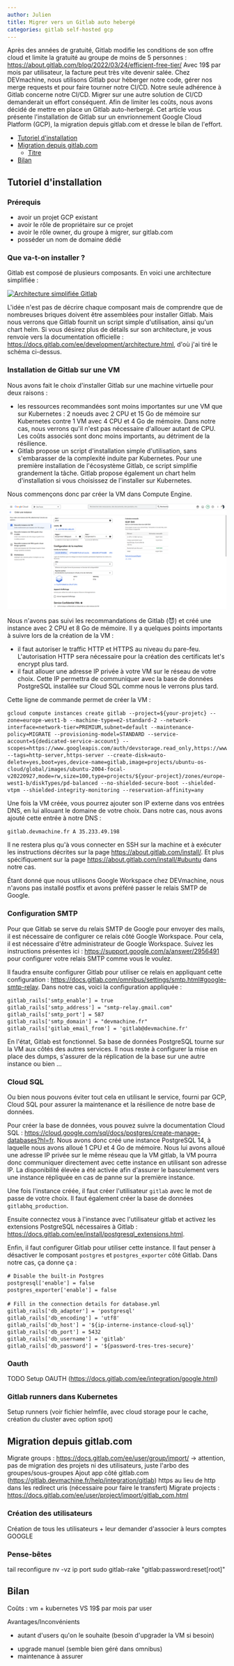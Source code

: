 ```yaml
---
author: Julien
title: Migrer vers un Gitlab auto hebergé
categories: gitlab self-hosted gcp
---
```


Après des années de gratuité, Gitlab modifie les conditions de son offre cloud et limite la gratuité au groupe de moins de 5 personnes : https://about.gitlab.com/blog/2022/03/24/efficient-free-tier/
Avec 19$ par mois par utilisateur, la facture peut très vite devenir salée. Chez DEVmachine, nous utilisons Gitlab pour héberger notre code, gérer nos merge requests et pour faire tourner notre CI/CD. Notre seule adhérence à Gitlab concerne notre CI/CD. Migrer sur une autre solution de CI/CD demanderait un effort conséquent. Afin de limiter les coûts, nous avons décidé de mettre en place un Gitlab auto-herbergé.
Cet article vous présente l'installation de Gitlab sur un envrionnement Google Cloud Platform (GCP), la migration depuis gitlab.com et dresse le bilan de l'effort.

- [Tutoriel d'installation](#tutoriel-installation)
- [Migration depuis gitlab.com](#migration-gitlab)
    - [Titre](#lien-titre)
- [Bilan](#bilan)


## Tutoriel d'installation <a class="anchor" name="tutoriel-installation"></a>

### Prérequis <a class="anchor" name="prerequis"></a>

* avoir un projet GCP existant
* avoir le rôle de propriétaire sur ce projet
* avoir le rôle owner, du groupe à migrer, sur gitlab.com
* posséder un nom de domaine dédié

### Que va-t-on installer ? <a class="anchor" name="installer-quoi"></a>

Gitlab est composé de plusieurs composants. En voici une architecture simplifiée :

[![Architecture simplifiée Gitlab](https://docs.gitlab.com/ee/development/img/architecture_simplified_v14_9.png)](https://docs.gitlab.com/ee/development/img/architecture_simplified_v14_9.png)

L'idée n'est pas de décrire chaque composant mais de comprendre que de nombreuses briques doivent être assemblées pour installer Gitlab. Mais nous verrons que Gitlab fournit un script simple d'utilisation, ainsi qu'un chart helm.
Si vous désirez plus de détails sur son architecture, je vous renvoie vers la documentation officielle : https://docs.gitlab.com/ee/development/architecture.html, d'où j'ai tiré le schéma ci-dessus.


### Installation de Gitlab sur une VM <a class="anchor" name="installation-gitlab-sur-vm"></a>

Nous avons fait le choix d'installer Gitlab sur une machine virtuelle pour deux raisons :
* les ressources recommandées sont moins importantes sur une VM que sur Kubernetes : 2 noeuds avec 2 CPU et 15 Go de mémoire sur Kubernetes contre 1 VM avec 4 CPU et 4 Go de mémoire. Dans notre cas, nous verrons qu'il n'est pas nécessaire d'allouer autant de CPU. Les coûts associés sont donc moins importants, au détriment de la résilience.
* Gitlab propose un script d'installation simple d'utilisation, sans s'embarasser de la complexité induite par Kubernetes. Pour une première installation de l'écosystème Gitlab, ce script simplifie grandement la tâche. Gitlab propose également un chart helm d'installation si vous choisissez de l'installer sur Kubernetes.

Nous commençons donc par créer la VM dans Compute Engine.

[![Création de la VM dans compute engine](/assets/images/blog/gitlab/create-vm-compute-engine.png)](/assets/images/blog/gitlab/create-vm-compute-engine.png)

Nous n'avons pas suivi les recommandations de Gitlab (😈) et créé une instance avec 2 CPU et 8 Go de mémoire. Il y a quelques points importants à suivre lors de la création de la VM :
* il faut autoriser le traffic HTTP et HTTPS au niveau du pare-feu. L'autorisation HTTP sera nécessaire pour la création des certificats let's encrypt plus tard.
* il faut allouer une adresse IP privée à votre VM sur le réseau de votre choix. Cette IP permettra de communiquer avec la base de données PostgreSQL installée sur Cloud SQL comme nous le verrons plus tard.

Cette ligne de commande permet de créer la VM :

```
gcloud compute instances create gitlab --project=${your-projetc} --zone=europe-west1-b --machine-type=e2-standard-2 --network-interface=network-tier=PREMIUM,subnet=default --maintenance-policy=MIGRATE --provisioning-model=STANDARD --service-account=${dedicated-service-account} --scopes=https://www.googleapis.com/auth/devstorage.read_only,https://www.googleapis.com/auth/logging.write,https://www.googleapis.com/auth/monitoring.write,https://www.googleapis.com/auth/servicecontrol,https://www.googleapis.com/auth/service.management.readonly,https://www.googleapis.com/auth/trace.append --tags=http-server,https-server --create-disk=auto-delete=yes,boot=yes,device-name=gitlab,image=projects/ubuntu-os-cloud/global/images/ubuntu-2004-focal-v20220927,mode=rw,size=100,type=projects/${your-project}/zones/europe-west1-b/diskTypes/pd-balanced --no-shielded-secure-boot --shielded-vtpm --shielded-integrity-monitoring --reservation-affinity=any
```

Une fois la VM créée, vous pourrez ajouter son IP externe dans vos entrées DNS, en lui allouant le domaine de votre choix.
Dans notre cas, nous avons ajouté cette entrée à notre DNS :

```
gitlab.devmachine.fr A 35.233.49.198
```

Il ne restera plus qu'à vous connecter en SSH sur la machine et à exécuter les instructions décrites sur la page https://about.gitlab.com/install/.
Et plus spécifiquement sur la page https://about.gitlab.com/install/#ubuntu dans notre cas.

Étant donné que nous utilisons Google Workspace chez DEVmachine, nous n'avons pas installé postfix et avons préféré passer le relais SMTP de Google.

### Configuration SMTP <a class="anchor" name="configuration-smtp"></a>

Pour que Gitlab se serve du relais SMTP de Google pour envoyer des mails, il est nécessaire de configurer ce relais côté Google Workspace. Pour cela, il est nécessaire d'être administrateur de Google Workspace. Suivez les instructions présentes ici : https://support.google.com/a/answer/2956491 pour configurer votre relais SMTP comme vous le voulez.

Il faudra ensuite configurer Gitlab pour utiliser ce relais en appliquant cette configuration : https://docs.gitlab.com/omnibus/settings/smtp.html#google-smtp-relay.
Dans notre cas, voici la configuration appliquée :

```
gitlab_rails['smtp_enable'] = true
gitlab_rails['smtp_address'] = "smtp-relay.gmail.com"
gitlab_rails['smtp_port'] = 587
gitlab_rails['smtp_domain'] = "devmachine.fr"
gitlab_rails['gitlab_email_from'] = 'gitlab@devmachine.fr'
```

En l'état, Gitlab est fonctionnel. Sa base de données PostgreSQL tourne sur la VM aux côtés des autres services. Il nous reste à configurer la mise en place des dumps, s'assurer de la réplication de la base sur une autre instance ou bien ...


### Cloud SQL <a class="anchor" name="cloud-sql"></a>

Ou bien nous pouvons éviter tout cela en utilisant le service, fourni par GCP, Cloud SQL pour assurer la maintenance et la résilience de notre base de données.

Pour créer la base de données, vous pouvez suivre la documentation Cloud SQL : https://cloud.google.com/sql/docs/postgres/create-manage-databases?hl=fr. Nous avons donc créé une instance PostgreSQL 14, à laquelle nous avons alloué 1 CPU et 4 Go de mémoire. Nous lui avons alloué une adresse IP privée sur le même réseau que la VM gitlab, la VM pourra donc communiquer directement avec cette instance en utilisant son adresse IP. La disponibilité élevée a été activée afin d'assurer le basculement vers une instance répliquée en cas de panne sur la première instance.

Une fois l'instance créée, il faut créer l'utilisateur `gitlab` avec le mot de passe de votre choix. Il faut également créer la base de données `gitlabhq_production`.

Ensuite connectez vous à l'instance avec l'utilisateur gitlab et activez les extensions PostgreSQL nécessaires à Gitlab : https://docs.gitlab.com/ee/install/postgresql_extensions.html.

Enfin, il faut configurer Gitlab pour utiliser cette instance. Il faut penser à désactiver le composant `postgres` et `postgres_exporter` côté Gitlab.
Dans notre cas, ça donne ça :

```
# Disable the built-in Postgres
postgresql['enable'] = false
postgres_exporter['enable'] = false

# Fill in the connection details for database.yml
gitlab_rails['db_adapter'] = 'postgresql'
gitlab_rails['db_encoding'] = 'utf8'
gitlab_rails['db_host'] = '${ip-interne-instance-cloud-sql}'
gitlab_rails['db_port'] = 5432
gitlab_rails['db_username'] = 'gitlab'
gitlab_rails['db_password'] = '${password-tres-tres-secure}'
```

### Oauth

TODO
Setup OAUTH (https://docs.gitlab.com/ee/integration/google.html)


### Gitlab runners dans Kubernetes

Setup runners (voir fichier helmfile, avec cloud storage pour le cache, création du cluster avec option spot)



## Migration depuis gitlab.com <a class="anchor" name="migration-gitlab"></a>

Migrate groups : https://docs.gitlab.com/ee/user/group/import/
-> attention, pas de migration des projets ni des utilisateurs, juste l'arbo des groupes/sous-groupes
Ajout app côté gitlab.com (https://gitlab.devmachine.fr/help/integration/gitlab) https au lieu de http dans les redirect uris (nécessaire pour faire le transfert)
Migrate projects : https://docs.gitlab.com/ee/user/project/import/gitlab_com.html

### Création des utilisateurs

Création de tous les utilisateurs + leur demander d'associer à leurs comptes GOOGLE

### Pense-bêtes <a class="anchor" name="pense-betes"></a>

tail
reconfigure
nv -vz ip port
sudo gitlab-rake "gitlab:password:reset[root]"

## Bilan <a class="anchor" name="bilan"></a>


Coûts : vm + kubernetes
VS
19$ par mois par user

Avantages/Inconvénients
+ autant d'users qu'on le souhaite (besoin d'upgrader la VM si besoin)
- upgrade manuel (semble bien géré dans omnibus)
- maintenance à assurer
